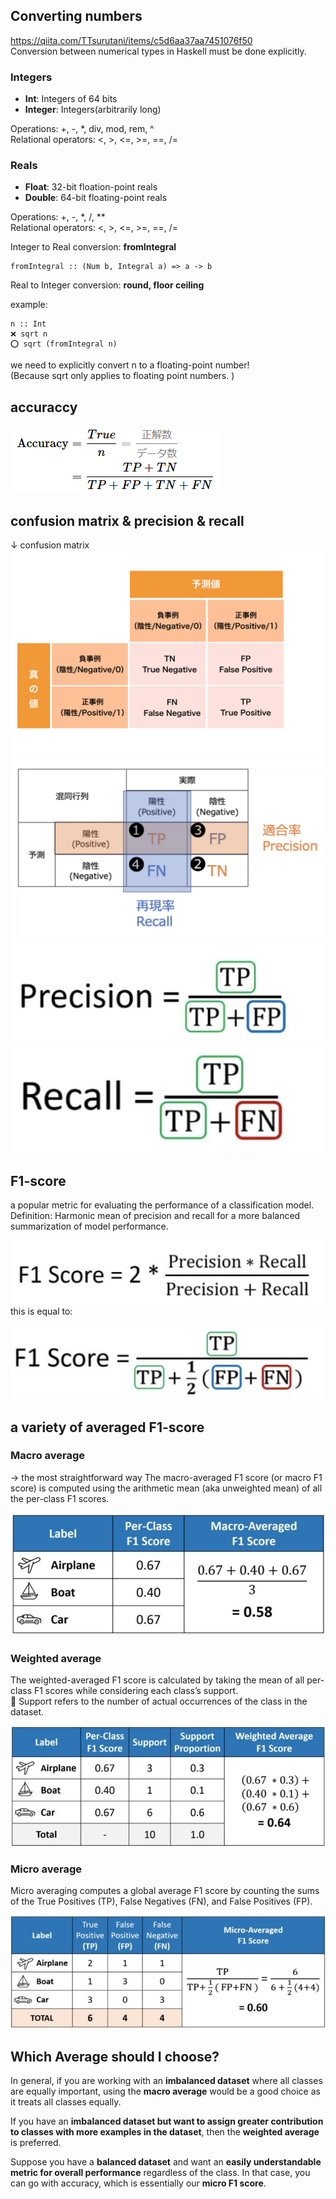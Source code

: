 ## Converting numbers

https://qiita.com/TTsurutani/items/c5d6aa37aa7451076f50  
Conversion between numerical types in Haskell must be done explicitly.

### Integers
- **Int**: Integers of 64 bits
- **Integer**: Integers(arbitrarily long)

Operations: +, -, *, div, mod, rem, ^  
Relational operators: <, >, <=, >=, ==, /=

### Reals
- **Float**: 32-bit floation-point reals
- **Double**: 64-bit floating-point reals

Operations: +, -, *, /, **  
Relational operators: <, >, <=, >=, ==, /=

Integer to Real conversion: **fromIntegral**  
```
fromIntegral :: (Num b, Integral a) => a -> b
```
Real to Integer conversion: **round, floor ceiling** 


example:
```
n :: Int
❌ sqrt n
⭕️ sqrt (fromIntegral n)
```
we need to explicitly convert n to a floating-point number!  
(Because sqrt only applies to floating point numbers. )


## accuraccy
![](photos/accuracy.png)

## confusion matrix & precision & recall
↓ confusion matrix
![](photos/confusion_matrix.png)
![](photos/matrix.png)
![](photos/precision.png)
![](photos/recall.png)  

## F1-score
a popular metric for evaluating the performance of a classification model.  
Definition: Harmonic mean of precision and recall for a more balanced summarization of model performance.

![](photos/f1score.png)
this is equal to:

![](photos/f1score2.png)


##  a variety of averaged F1-score
### Macro average
→ the most straightforward way
The macro-averaged F1 score (or macro F1 score) is computed using the arithmetic mean (aka unweighted mean) of all the per-class F1 scores.

![](photos/average_f1.jpg)


### Weighted average
The weighted-averaged F1 score is calculated by taking the mean of all per-class F1 scores while considering each class’s support.  
🌟 Support refers to the number of actual occurrences of the class in the dataset.  

![](photos/weighted_f1.jpg)

### Micro average
Micro averaging computes a global average F1 score by counting the sums of the True Positives (TP), False Negatives (FN), and False Positives (FP). 

![](photos/micro_f1.jpg)


## Which Average should I choose?
In general, if you are working with an **imbalanced dataset** where all classes are equally important, using the **macro average** would be a good choice as it treats all classes equally.

If you have an **imbalanced dataset but want to assign greater contribution to classes with more examples in the dataset**, then the **weighted average** is preferred.


Suppose you have a **balanced dataset** and want an **easily understandable metric for overall performance** regardless of the class. In that case, you can go with accuracy, which is essentially our **micro F1 score**.